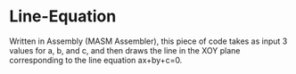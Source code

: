 # Line-Equation
Written in Assembly (MASM Assembler), this piece of code takes as input 3 values for a, b, and c, and then draws the line in the XOY plane corresponding to the line equation ax+by+c=0.
